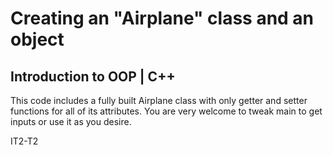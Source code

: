 <h1>Creating an "Airplane" class and an object</h1>
<h2>Introduction to OOP | C++</h2>
This code includes a fully built Airplane class with only getter and setter functions for all of its attributes. You are very welcome to tweak main to get inputs or use it as you desire.

IT2-T2
